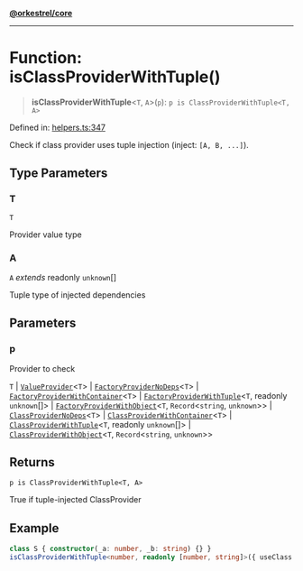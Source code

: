 [**@orkestrel/core**](../index.md)

***

# Function: isClassProviderWithTuple()

> **isClassProviderWithTuple**\<`T`, `A`\>(`p`): `p is ClassProviderWithTuple<T, A>`

Defined in: [helpers.ts:347](https://github.com/orkestrel/core/blob/076093e61b67cd3d4198b173439f047ddbc97abc/src/helpers.ts#L347)

Check if class provider uses tuple injection (inject: `[A, B, ...]`).

## Type Parameters

### T

`T`

Provider value type

### A

`A` *extends* readonly `unknown`[]

Tuple type of injected dependencies

## Parameters

### p

Provider to check

`T` | [`ValueProvider`](../interfaces/ValueProvider.md)\<`T`\> | [`FactoryProviderNoDeps`](../type-aliases/FactoryProviderNoDeps.md)\<`T`\> | [`FactoryProviderWithContainer`](../type-aliases/FactoryProviderWithContainer.md)\<`T`\> | [`FactoryProviderWithTuple`](../type-aliases/FactoryProviderWithTuple.md)\<`T`, readonly `unknown`[]\> | [`FactoryProviderWithObject`](../type-aliases/FactoryProviderWithObject.md)\<`T`, `Record`\<`string`, `unknown`\>\> | [`ClassProviderNoDeps`](../type-aliases/ClassProviderNoDeps.md)\<`T`\> | [`ClassProviderWithContainer`](../type-aliases/ClassProviderWithContainer.md)\<`T`\> | [`ClassProviderWithTuple`](../type-aliases/ClassProviderWithTuple.md)\<`T`, readonly `unknown`[]\> | [`ClassProviderWithObject`](../type-aliases/ClassProviderWithObject.md)\<`T`, `Record`\<`string`, `unknown`\>\>

## Returns

`p is ClassProviderWithTuple<T, A>`

True if tuple-injected ClassProvider

## Example

```ts
class S { constructor(_a: number, _b: string) {} }
isClassProviderWithTuple<number, readonly [number, string]>({ useClass: S, inject: [Symbol('A'), Symbol('B')] })
```
